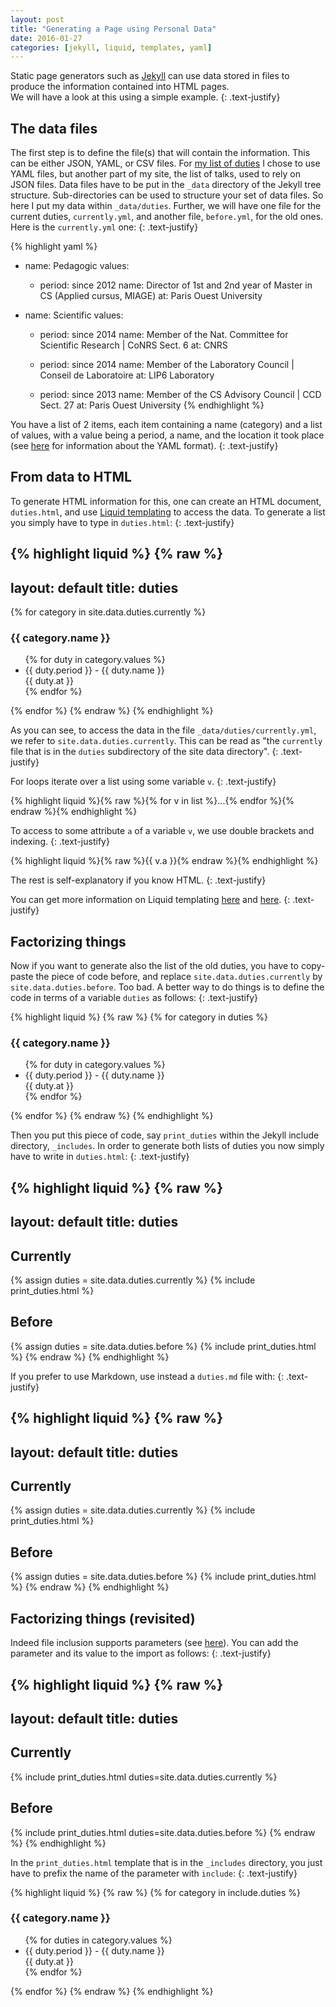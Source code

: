 ```yaml
---
layout: post
title: "Generating a Page using Personal Data"
date: 2016-01-27
categories: [jekyll, liquid, templates, yaml]
---
```


Static page generators such as [Jekyll](http://jekyllrb.com/) can
use data stored in files to produce the information contained into HTML pages.<br/>
We will have a look at this using a simple example.
{: .text-justify}

## The data files

The first step is to define the file(s) that will contain the information.
This can be either JSON, YAML, or CSV files.
For [my list of duties]({{site.baseurl}}/duties/) I chose to use YAML files, but another part of my site,
the list of talks, used to rely on JSON files.
Data files have to be put in the `_data` directory of the Jekyll tree structure.
Sub-directories can be used to structure your set of data files. So here I put my data within `_data/duties`.
Further, we will have one file for the current duties, `currently.yml`,
and another file, `before.yml`, for the old ones. Here is the `currently.yml` one:
{: .text-justify}

{% highlight yaml %}
- name: Pedagogic
  values:

  - period: since 2012
    name: Director of 1st and 2nd year of Master in CS (Applied cursus, MIAGE)
    at: Paris Ouest University

- name: Scientific
  values:

  - period: since 2014
    name: Member of the Nat. Committee for Scientific Research | CoNRS Sect. 6
    at: CNRS

  - period: since 2014
    name: Member of the Laboratory Council | Conseil de Laboratoire
    at: LIP6 Laboratory

  - period: since 2013
    name: Member of the CS Advisory Council | CCD Sect. 27
    at: Paris Ouest University
{% endhighlight %}

You have a list of 2 items, each item containing a name (category) and a list of values,
with a value being a period, a name, and the location it took place
(see [here](https://fr.wikipedia.org/wiki/YAML) for information about the YAML format).
{: .text-justify}

## From data to HTML

To generate HTML information for this, one can create an HTML document, `duties.html`,
and use [Liquid templating](http://liquidmarkup.org/) to access the data.
To generate a list you simply have to type in `duties.html`:
{: .text-justify}

{% highlight liquid %}
{% raw %}
---
layout: default
title: duties
---
{% for category in site.data.duties.currently %}
<h3>{{ category.name }}</h3>
<ul>
    {% for duty in category.values %}
    <li>{{ duty.period }} - {{ duty.name }}<br/>
    {{ duty.at }}
    </li>
    {% endfor %}
</ul>
{% endfor %}
{% endraw %}
{% endhighlight %}

As you can see, to access the data in the file `_data/duties/currently.yml`, we refer to `site.data.duties.currently`.
This can be read as "the `currently` file that is in the `duties` subdirectory of the site data directory".
{: .text-justify}

For loops iterate over a list using some variable `v`.
{: .text-justify}

{% highlight liquid %}{% raw %}{% for v in list %}...{% endfor %}{% endraw %}{% endhighlight %}

To access to some attribute `a` of a variable `v`, we use double brackets and indexing.
{: .text-justify}

{% highlight liquid %}{% raw %}{{ v.a }}{% endraw %}{% endhighlight %}

The rest is self-explanatory if you know HTML.
{: .text-justify}

You can get more information on Liquid templating [here](http://jekyllrb.com/docs/datafiles/) and [here](http://liquidmarkup.org/).
{: .text-justify}

## Factorizing things

Now if you want to generate also the list of the old duties, you have to copy-paste the piece of code before,
and replace `site.data.duties.currently` by `site.data.duties.before`. Too bad.
A better way to do things is to define the code in terms of a variable `duties` as follows:
{: .text-justify}

{% highlight liquid %}
{% raw %}
{% for category in duties %}
<h3>{{ category.name }}</h3>
<ul>
    {% for duty in category.values %}
    <li>{{ duty.period }} - {{ duty.name }}<br/>
    {{ duty.at }}
    </li>
    {% endfor %}
</ul>
{% endfor %}
{% endraw %}
{% endhighlight %}

Then you put this piece of code, say `print_duties` within the Jekyll include directory, `_includes`.
In order to generate both lists of duties you now simply have to write in `duties.html`:
{: .text-justify}

{% highlight liquid %}
{% raw %}
---
layout: default
title: duties
---
<h2>Currently</h2>

{% assign duties = site.data.duties.currently %}
{% include print_duties.html %}

<h2>Before</h2>

{% assign duties = site.data.duties.before %}
{% include print_duties.html %}
{% endraw %}
{% endhighlight %}

If you prefer to use Markdown, use instead a `duties.md` file with:
{: .text-justify}

{% highlight liquid %}
{% raw %}
---
layout: default
title: duties
---
## Currently

{% assign duties = site.data.duties.currently %}
{% include print_duties.html %}

## Before

{% assign duties = site.data.duties.before %}
{% include print_duties.html %}
{% endraw %}
{% endhighlight %}

## Factorizing things (revisited)

Indeed file inclusion supports parameters (see [here](http://jekyllrb.com/docs/templates/)).
You can add the parameter and its value to the import as follows:
{: .text-justify}

{% highlight liquid %}
{% raw %}
---
layout: default
title: duties
---
## Currently

{% include print_duties.html duties=site.data.duties.currently %}

## Before

{% include print_duties.html duties=site.data.duties.before %}
{% endraw %}
{% endhighlight %}

In the `print_duties.html` template that is in the `_includes` directory, you just have to prefix the name of the parameter with `include`:
{: .text-justify}

{% highlight liquid %}
{% raw %}
{% for category in include.duties %}
<h3>{{ category.name }}</h3>
<ul>
    {% for duties in category.values %}
    <li>{{ duty.period }} - {{ duty.name }}<br/>
    {{ duty.at }}
    </li>
    {% endfor %}
</ul>
{% endfor %}
{% endraw %}
{% endhighlight %}


